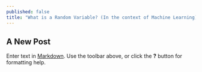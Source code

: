 ```yaml
---
published: false
title: "What is a Random Variable? (In the context of Machine Learning)"
---
```


## A New Post

Enter text in [Markdown](http://daringfireball.net/projects/markdown/). Use the toolbar above, or click the **?** button for formatting help.

